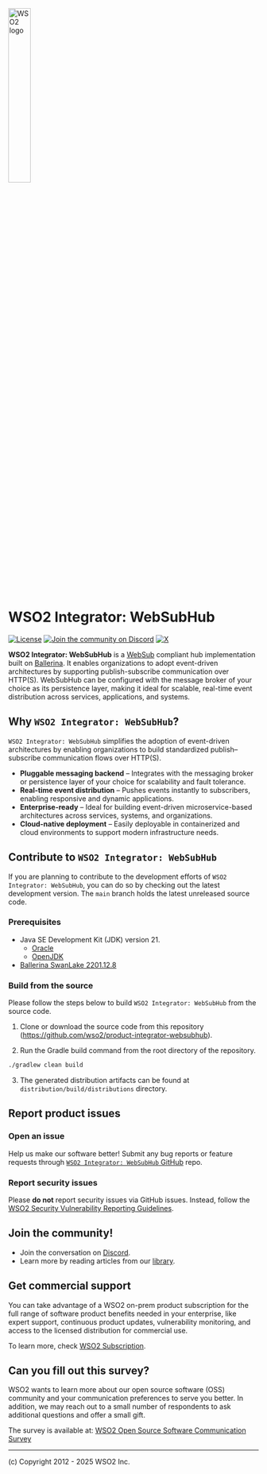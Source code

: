 <img src="https://wso2.cachefly.net/wso2/sites/all/image_resources/wso2-branding-logos/wso2-logo-orange.png" alt="WSO2 logo" width=30% height=30% />

# WSO2 Integrator: WebSubHub

[![License](https://img.shields.io/badge/License-Apache%202.0-blue.svg)](https://opensource.org/licenses/Apache-2.0)
[![Join the community on Discord](https://img.shields.io/badge/Join%20us%20on%20Discord-wso2-orange)](https://discord.com/invite/wso2)
[![X](https://img.shields.io/twitter/follow/wso2.svg?style=social&label=Follow%20Us)](https://twitter.com/intent/follow?screen_name=wso2)

**WSO2 Integrator: WebSubHub** is a [WebSub](https://www.w3.org/TR/websub/) compliant hub implementation built on [Ballerina](https://ballerina.io/). It enables organizations to adopt event-driven architectures by supporting publish-subscribe communication over HTTP(S). WebSubHub can be configured with the message broker of your choice as its persistence layer, making it ideal for scalable, real-time event distribution across services, applications, and systems.

## Why `WSO2 Integrator: WebSubHub`?

`WSO2 Integrator: WebSubHub` simplifies the adoption of event-driven architectures by enabling organizations to build standardized publish–subscribe communication flows over HTTP(S).

* **Pluggable messaging backend** – Integrates with the messaging broker or persistence layer of your choice for scalability and fault tolerance.
* **Real-time event distribution** – Pushes events instantly to subscribers, enabling responsive and dynamic applications.
* **Enterprise-ready** – Ideal for building event-driven microservice-based architectures across services, systems, and organizations.
* **Cloud-native deployment** – Easily deployable in containerized and cloud environments to support modern infrastructure needs.

## Contribute to `WSO2 Integrator: WebSubHub`

If you are planning to contribute to the development efforts of `WSO2 Integrator: WebSubHub`, you can do so by checking out the latest development version. The `main` branch holds the latest unreleased source code.

### Prerequisites

* Java SE Development Kit (JDK) version 21.
  * [Oracle](https://www.oracle.com/java/technologies/downloads/)
  * [OpenJDK](https://adoptium.net/)
* [Ballerina SwanLake 2201.12.8](https://ballerina.io/downloads/)

### Build from the source

Please follow the steps below to build `WSO2 Integrator: WebSubHub` from the source code.

1. Clone or download the source code from this repository (https://github.com/wso2/product-integrator-websubhub).

2. Run the Gradle build command from the root directory of the repository.

  ```sh
  ./gradlew clean build
  ```

3. The generated distribution artifacts can be found at `distribution/build/distributions` directory.

## Report product issues

### Open an issue

Help us make our software better! Submit any bug reports or feature requests through [`WSO2 Integrator: WebSubHub` GitHub](https://github.com/wso2/product-integrator-websubhub) repo.

### Report security issues

Please **do not** report security issues via GitHub issues. Instead, follow the [WSO2 Security Vulnerability Reporting Guidelines](https://security.docs.wso2.com/en/latest/security-reporting/vulnerability-reporting-guidelines/).

## Join the community!

- Join the conversation on [Discord](https://discord.gg/wso2).
- Learn more by reading articles from our [library](https://wso2.com/library/?area=integration).

## Get commercial support

You can take advantage of a WSO2 on-prem product subscription for the full range of software product benefits needed in your enterprise, like expert support, continuous product updates, vulnerability monitoring, and access to the licensed distribution for commercial use.

To learn more, check [WSO2 Subscription](https://wso2.com/subscription/).

## Can you fill out this survey?

WSO2 wants to learn more about our open source software (OSS) community and your communication preferences to serve you better. In addition, we may reach out to a small number of respondents to ask additional questions and offer a small gift.

The survey is available at: [WSO2 Open Source Software Communication Survey](https://forms.gle/h5q4M3K7vyXba3bK6)

--------------------------------------------------------------------------------
(c) Copyright 2012 - 2025 WSO2 Inc.
